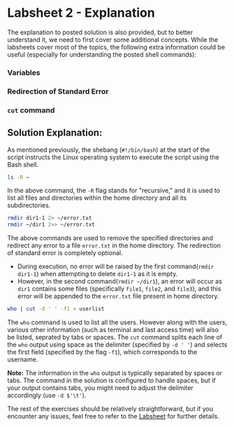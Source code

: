 # Labsheet 2 - Explanation

The explanation to posted solution is also provided, but to better understand it, we need to first cover some additional concepts. While the labsheets cover most of the topics, the following extra information could be useful (especially for understanding the posted shell commands):

### Variables

### Redirection of Standard Error

### `cut` command

## Solution Explanation:

As mentioned previously, the shebang (`#!/bin/bash`) at the start of  the script instructs the Linux operating system to execute the script using the Bash shell.

```bash
ls -R ~
```
In the above command, the `-R` flag stands for "recursive," and it is used to list all files and directories within the home directory and all its subdirectories.

```bash
rmdir dir1-1 2> ~/error.txt
rmdir ~/dir1 2>> ~/error.txt
```
The above commands are used to remove the specified directories and redirect any error to a file `error.txt` in the home directory.
The redirection of standard error is completely optional. 
- During execution, no error will be raised by the first command(`rmdir dir1-1`) when attempting to delete `dir1-1` as it is empty. 
- However, in the second command(`rmdir ~/dir1`), an error will occur as `dir1` contains some files (specifically `file1`, `file2`, and `file3`), and this error will be appended to the `error.txt` file present in home directory. 

```bash
who | cut -d ' ' -f1 > userlist
```
The `who` command is used to list all the users. However along with the users, various other information (such as terminal and last access time) will also be listed, seprated by tabs or spaces. The `cut` command splits each line of the `who` output using space as the delimiter (specified by `-d ' '`) and selects the first field (specified by the flag `-f1`), which corresponds to the username.

**Note:** The information in the `who` output is typically separated by spaces or tabs. The command in the solution is configured to handle spaces, but if your output contains tabs, you might need to adjust the delimiter accordingly (use `-d $'\t'`).

The rest of the exercises should be relatively straightforward, but if you encounter any issues, feel free to refer to the [Labsheet]() for further details.
